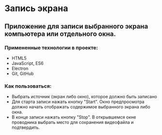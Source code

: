 # Запись экрана

## Приложение для записи выбранного экрана компьютера или отдельного окна.

### Примененные технологии в проекте:

* HTML5
* JavaScript, ES6
* Electron
* Git, GitHub

### Как пользоваться:

* Выбрать источник (экран либо окно), которое должно быть записано
* Для старта записи нажать кнопку "Start". Окно предпросмотра должно начать отображать содержимое выбранного экрана либо окна.
* В конце записи нажать кнопку "Stop". В открывшемся окне проводника выбрать место для сохранения видеофайла и подтвердить.
